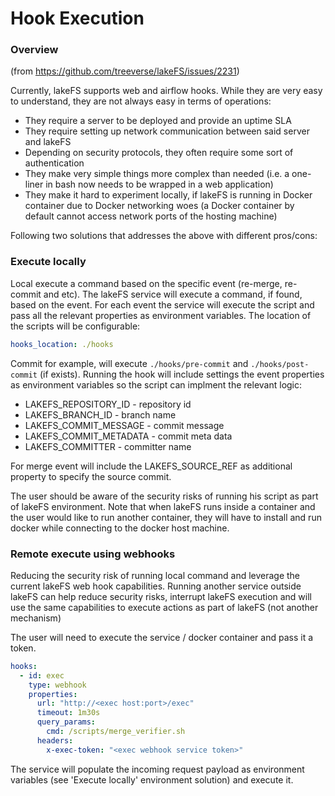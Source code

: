 # Hook Execution


### Overview

(from https://github.com/treeverse/lakeFS/issues/2231)

Currently, lakeFS supports web and airflow hooks. While they are very easy to understand, they are not always easy in terms of operations:

 - They require a server to be deployed and provide an uptime SLA
 - They require setting up network communication between said server and lakeFS
 - Depending on security protocols, they often require some sort of authentication
 - They make very simple things more complex than needed (i.e. a one-liner in bash now needs to be wrapped in a web application)
 - They make it hard to experiment locally, if lakeFS is running in Docker container due to Docker networking woes (a Docker container by default cannot access network ports of the hosting machine)


Following two solutions that addresses the above with different pros/cons:


### Execute locally

Local execute a command based on the specific event (re-merge, re-commit and etc).
The lakeFS service will execute a command, if found, based on the event.
For each event the service will execute the script and pass all the relevant properties as environment variables.
The location of the scripts will be configurable:

```yaml
hooks_location: ./hooks
```

Commit for example, will execute `./hooks/pre-commit` and `./hooks/post-commit` (if exists).
Running the hook will include settings the event properties as environment variables so the script can implment the relevant logic:

 - LAKEFS_REPOSITORY_ID - repository id
 - LAKEFS_BRANCH_ID - branch name
 - LAKEFS_COMMIT_MESSAGE - commit message
 - LAKEFS_COMMIT_METADATA - commit meta data
 - LAKEFS_COMMITTER - committer name

For merge event will include the LAKEFS_SOURCE_REF as additional property to specify the source commit.

The user should be aware of the security risks of running his script as part of lakeFS environment.
Note that when lakeFS runs inside a container and the user would like to run another container, they will have to install and run docker while connecting to the docker host machine.


### Remote execute using webhooks

Reducing the security risk of running local command and leverage the current lakeFS web hook capabilities. Running another service outside lakeFS can help reduce security risks, interrupt lakeFS execution and will use the same capabilities to execute actions as part of lakeFS (not another mechanism)

The user will need to execute the service / docker container and pass it a token.


```yaml
hooks:
  - id: exec
    type: webhook
    properties:
      url: "http://<exec host:port>/exec"
      timeout: 1m30s
      query_params:
        cmd: /scripts/merge_verifier.sh
      headers:
        x-exec-token: "<exec webhook service token>"
```

The service will populate the incoming request payload as environment variables (see 'Execute locally' environment solution) and execute it.


